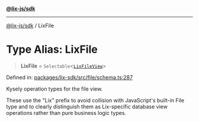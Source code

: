[**@lix-js/sdk**](../README.md)

***

[@lix-js/sdk](../README.md) / LixFile

# Type Alias: LixFile

> **LixFile** = `Selectable`\<[`LixFileView`](LixFileView.md)\>

Defined in: [packages/lix-sdk/src/file/schema.ts:287](https://github.com/opral/monorepo/blob/0501d8fe7eed9db1f8058e8d1d58b1d613ceaf43/packages/lix-sdk/src/file/schema.ts#L287)

Kysely operation types for the file view.

These use the "Lix" prefix to avoid collision with JavaScript's built-in File type
and to clearly distinguish them as Lix-specific database view operations rather
than pure business logic types.
